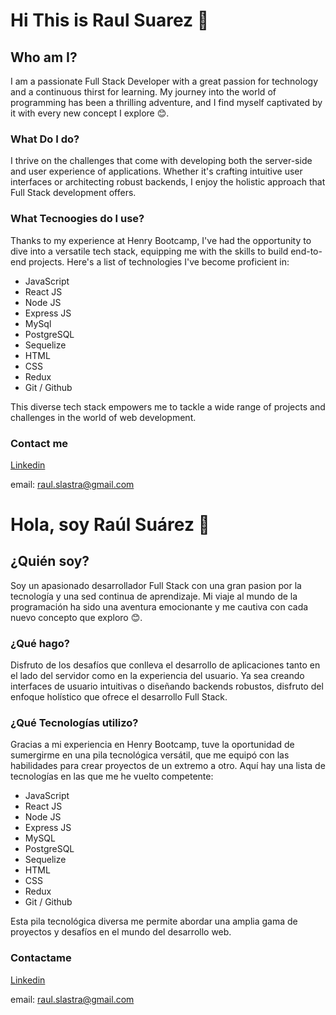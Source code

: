 # Hi This is Raul Suarez 👋

## Who am I?
I am a passionate Full Stack Developer with a great passion for technology and a continuous thirst for learning. My journey into the world of programming has been a thrilling adventure, and I find myself captivated by it with every new concept I explore 😊.

### What Do I do?

I thrive on the challenges that come with developing both the server-side and user experience of applications. Whether it's crafting intuitive user interfaces or architecting robust backends, I enjoy the holistic approach that Full Stack development offers.

### What Tecnoogies do I use?

Thanks to my experience at Henry Bootcamp, I've had the opportunity to dive into a versatile tech stack, equipping me with the skills to build end-to-end projects. Here's a list of technologies I've become proficient in:

- JavaScript
- React JS
- Node JS
- Express JS
- MySql
- PostgreSQL
- Sequelize
- HTML
- CSS
- Redux
- Git / Github
  
This diverse tech stack empowers me to tackle a wide range of projects and challenges in the world of web development.

### Contact me

[Linkedin](https://www.linkedin.com/in/raul-lastra-906754270/)

email: raul.slastra@gmail.com

##

# Hola, soy Raúl Suárez 👋

## ¿Quién soy?
Soy un apasionado desarrollador Full Stack con una gran pasion por la tecnología y una sed continua de aprendizaje. Mi viaje al mundo de la programación ha sido una aventura emocionante y me cautiva con cada nuevo concepto que exploro 😊.

### ¿Qué hago?

Disfruto de los desafíos que conlleva el desarrollo de aplicaciones tanto en el lado del servidor como en la experiencia del usuario. Ya sea creando interfaces de usuario intuitivas o diseñando backends robustos, disfruto del enfoque holístico que ofrece el desarrollo Full Stack.

### ¿Qué Tecnologías utilizo?

Gracias a mi experiencia en Henry Bootcamp, tuve la oportunidad de sumergirme en una pila tecnológica versátil, que me equipó con las habilidades para crear proyectos de un extremo a otro. Aquí hay una lista de tecnologías en las que me he vuelto competente:

- JavaScript
- React JS
- Node JS
- Express JS
- MySQL
- PostgreSQL
- Sequelize
- HTML
- CSS
- Redux 
- Git / Github
  
Esta pila tecnológica diversa me permite abordar una amplia gama de proyectos y desafíos en el mundo del desarrollo web.

### Contactame

[Linkedin](https://www.linkedin.com/in/raul-lastra-906754270/)

email: raul.slastra@gmail.com
<!--
**RSuarezLastra/RSuarezLastra** is a ✨ _special_ ✨ repository because its `README.md` (this file) appears on your GitHub profile.

Here are some ideas to get you started:

- 🔭 I’m currently working on ...
- 🌱 I’m currently learning ...
- 👯 I’m looking to collaborate on ...
- 🤔 I’m looking for help with ...
- 💬 Ask me about ...
- 📫 How to reach me: ...
- 😄 Pronouns: ...
- ⚡ Fun fact: ...
-->
